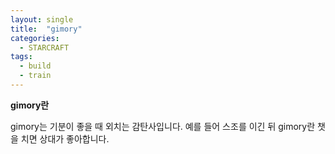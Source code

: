 ```yaml
---
layout: single
title:  "gimory"
categories:
  - STARCRAFT
tags:
  - build
  - train
---
```



**gimory란**

gimory는 기분이 좋을 때 외치는 감탄사입니다.
예를 들어 스조를 이긴 뒤 gimory란 챗을 치면 상대가 좋아합니다.
